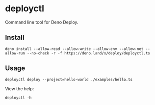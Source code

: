 # deployctl

Command line tool for Deno Deploy.

## Install

```shell
deno install --allow-read --allow-write --allow-env --allow-net --allow-run --no-check -r -f https://deno.land/x/deploy/deployctl.ts
```

## Usage

```shell
deployctl deploy --project=hello-world ./examples/hello.ts
```

View the help:

```shell
deployctl -h
```
